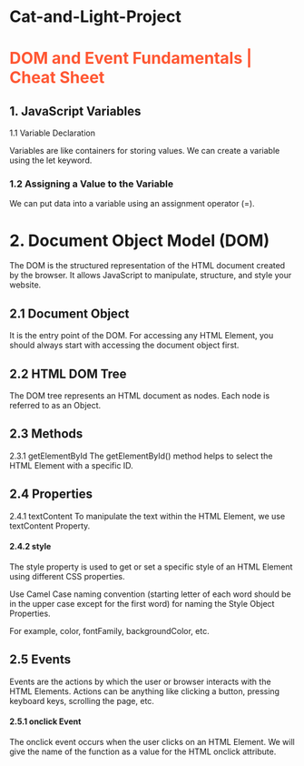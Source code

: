 # Cat-and-Light-Project<br>

<h1 style="color:#ff5733"> DOM and Event Fundamentals | Cheat Sheet</h1>
<h2>1. JavaScript Variables</h2>
<p>1.1 Variable Declaration</p>
Variables are like containers for storing values. We can create a variable using the let keyword.


<h3>1.2 Assigning a Value to the Variable</h3>
We can put data into a variable using an assignment operator (=).

<h1>2. Document Object Model (DOM)</h1>
The DOM is the structured representation of the HTML document created by the browser. It allows JavaScript to manipulate, structure, and style your website.

<h2>2.1 Document Object</h2>
It is the entry point of the DOM. For accessing any HTML Element, you should always start with accessing the document object first.

<h2>2.2 HTML DOM Tree</h2>
The DOM tree represents an HTML document as nodes. Each node is referred to as an Object.

<h2>2.3 Methods</h2>
2.3.1 getElementById
The getElementById() method helps to select the HTML Element with a specific ID.


<h2>2.4 Properties</h2>
2.4.1 textContent
To manipulate the text within the HTML Element, we use textContent Property.

<h4>2.4.2 style</h4>
The style property is used to get or set a specific style of an HTML Element using different CSS properties.

Use Camel Case naming convention (starting letter of each word should be in the upper case except for the first word) for naming the Style Object Properties.

For example, color, fontFamily, backgroundColor, etc.

<h2>2.5 Events</h2>
Events are the actions by which the user or browser interacts with the HTML Elements. Actions can be anything like clicking a button, pressing keyboard keys, scrolling the page, etc.

<h4>2.5.1 onclick Event</h4>
The onclick event occurs when the user clicks on an HTML Element. We will give the name of the function as a value for the HTML onclick attribute.

